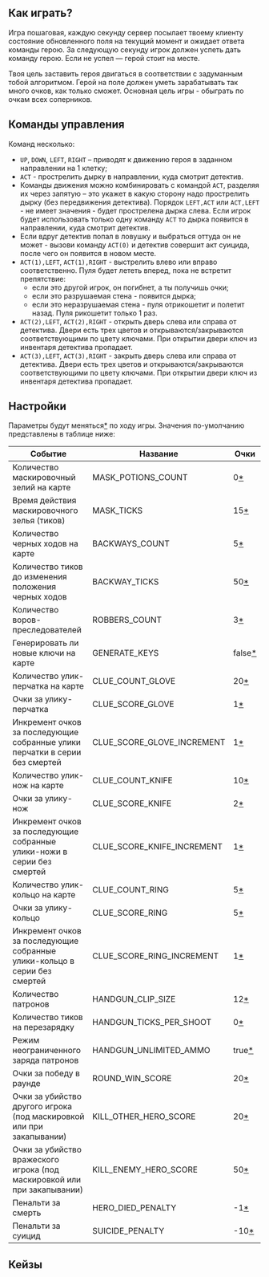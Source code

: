 ## Как играть?

Игра пошаговая, каждую секунду сервер посылает твоему клиенту 
состояние обновленного поля на текущий момент и ожидает ответа 
команды герою. За следующую секунду игрок должен успеть дать 
команду герою. Если не успел — герой стоит на месте.

Твоя цель заставить героя двигаться в соответствии с задуманным тобой алгоритмом. 
Герой на поле должен уметь зарабатывать так много очков, как только сможет.
Основная цель игры - обыграть по очкам всех соперников.

## Команды управления

Команд несколько: 

* `UP`, `DOWN`, `LEFT`, `RIGHT` – приводят к движению героя 
  в заданном направлении на 1 клетку; 
* `ACT` - прострелить дырку в направлении, куда смотрит детектив. 
* Команды движения можно комбинировать с командой `ACT`, разделяя 
  их через запятую – это укажет в какую сторону надо прострелить 
  дырку (без передвижения детектива). Порядок `LEFT,ACT` или 
  `ACT,LEFT` - не имеет значения - будет прострелена дырка 
  слева. Если игрок будет использовать только одну команду `ACT` 
  то дырка появится в направлении, куда смотрит детектив.
* Если вдруг детектив попал в ловушку и выбраться оттуда он не 
  может - вызови команду `ACT(0)` и детектив совершит акт суицида, 
  после чего он появится в новом месте.
* `ACT(1),LEFT`, `ACT(1),RIGHT` - выстрелить влево или вправо
  соответственно. Пуля будет лететь вперед, пока не встретит препятствие: 
  - если это другой игрок, он погибнет, а ты получишь очки;
  - если это разрушаемая стена - появится дырка;
  - если это неразрушаемая стена - пуля отрикошетит и полетит назад. 
    Пуля рикошетит только 1 раз.
* `ACT(2),LEFT`, `ACT(2),RIGHT` - открыть дверь слева или справа 
  от детектива. Двери есть трех цветов и открываются/закрываются 
  соответствующими по цвету ключами. При открытии двери ключ из 
  инвентаря детектива пропадает.
* `ACT(3),LEFT`, `ACT(3),RIGHT` - закрыть дверь слева или справа 
  от детектива. Двери есть трех цветов и открываются/закрываются 
  соответствующими по цвету ключами. При открытии двери ключ из 
  инвентаря детектива пропадает. 

## Настройки

Параметры будут меняться[*](#ask) по ходу игры. Значения по-умолчанию
представлены в таблице ниже:

| Событие | Название | Очки |
|--------|--------|--------|
| Количество маскировочный зелий на карте | MASK_POTIONS_COUNT | 0[*](#ask) |
| Время действия маскировочного зелья (тиков) | MASK_TICKS | 15[*](#ask) |
| Количество черных ходов на карте | BACKWAYS_COUNT | 5[*](#ask) |
| Количество тиков до изменения положения черных ходов | BACKWAY_TICKS | 50[*](#ask) |
| Количество воров-преследователей | ROBBERS_COUNT | 3[*](#ask) |
| Генерировать ли новые ключи на карте | GENERATE_KEYS | false[*](#ask) |
| Количество улик-перчатка на карте | CLUE_COUNT_GLOVE | 20[*](#ask) |
| Очки за улику-перчатка | CLUE_SCORE_GLOVE | 1[*](#ask) |
| Инкремент очков за последующие собранные улики перчатки в серии без смертей | CLUE_SCORE_GLOVE_INCREMENT | 1[*](#ask) |
| Количество улик-нож на карте | CLUE_COUNT_KNIFE | 10[*](#ask) |
| Очки за улику-нож | CLUE_SCORE_KNIFE | 2[*](#ask) |
| Инкремент очков за последующие собранные улики-ножи в серии без смертей | CLUE_SCORE_KNIFE_INCREMENT | 1[*](#ask) |
| Количество улик-кольцо на карте | CLUE_COUNT_RING | 5[*](#ask) |
| Очки за улику-кольцо | CLUE_SCORE_RING | 5[*](#ask) |
| Инкремент очков за последующие собранные улики-кольцо в серии без смертей | CLUE_SCORE_RING_INCREMENT | 1[*](#ask) |
| Количество патронов | HANDGUN_CLIP_SIZE | 12[*](#ask) |
| Количество тиков на перезарядку | HANDGUN_TICKS_PER_SHOOT | 0[*](#ask) |
| Режим неограниченного заряда патронов | HANDGUN_UNLIMITED_AMMO | true[*](#ask) |
| Очки за победу в раунде | ROUND_WIN_SCORE | 20[*](#ask) |
| Очки за убийство другого игрока (под маскировкой или при закапывании) | KILL_OTHER_HERO_SCORE | 20[*](#ask) |
| Очки за убийство вражеского игрока (под маскировкой или при закапывании) | KILL_ENEMY_HERO_SCORE | 50[*](#ask) |
| Пенальти за смерть | HERO_DIED_PENALTY | -1[*](#ask) |
| Пенальти за суицид | SUICIDE_PENALTY | -10[*](#ask) |

## Кейзы